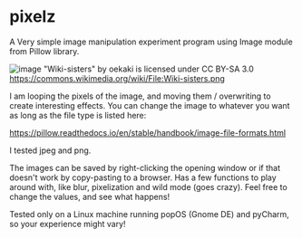 # pixelz
A Very simple image manipulation experiment program using Image module from Pillow library.

![image](https://user-images.githubusercontent.com/75932758/192903127-32aa5f69-b2bf-466c-a9d3-bbab1b04f411.png)
"Wiki-sisters" by oekaki is licensed under CC BY-SA 3.0 https://commons.wikimedia.org/wiki/File:Wiki-sisters.png




I am looping the pixels of the image, and moving them / overwriting to create interesting effects.
You can change the image to whatever you want as long as the file type is listed here:

https://pillow.readthedocs.io/en/stable/handbook/image-file-formats.html

I tested jpeg and png.

The images can be saved by right-clicking the opening window or if that doesn't work by copy-pasting to a browser.
Has a few functions to play around with, like blur, pixelization and wild mode (goes crazy).
Feel free to change the values, and see what happens!

Tested only on a Linux machine running popOS (Gnome DE) and pyCharm, so your experience might vary!



